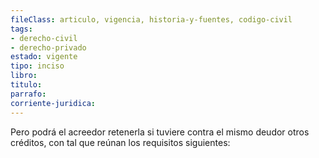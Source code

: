 ```yaml
---
fileClass: articulo, vigencia, historia-y-fuentes, codigo-civil
tags:
- derecho-civil
- derecho-privado
estado: vigente
tipo: inciso
libro:
titulo:
parrafo:
corriente-juridica:
---
```

Pero podrá el acreedor retenerla si tuviere contra el mismo deudor otros créditos, con tal que reúnan los requisitos siguientes: